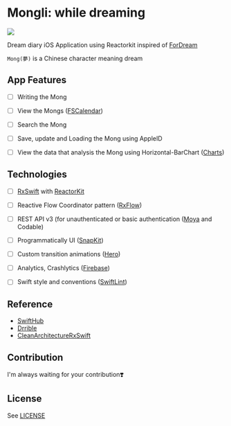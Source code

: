 
# Mongli: while dreaming

![](https://user-images.githubusercontent.com/45457678/70604680-66691680-1c3c-11ea-9956-d5d4afc98d18.png)

Dream diary iOS Application using Reactorkit inspired of [ForDream](https://github.com/DAEUN28/ForDream)

`Mong(夢)` is a Chinese character meaning dream



## App Features

- [ ] Writing the Mong
- [ ] View the Mongs ([FSCalendar](https://github.com/WenchaoD/FSCalendar))
- [ ] Search the Mong
- [ ] Save, update and Loading the Mong using AppleID
- [ ] View the data that analysis the Mong using Horizontal-BarChart ([Charts](https://github.com/danielgindi/Charts))



## Technologies

- [ ] [RxSwift](https://github.com/ReactiveX/RxSwift) with [ReactorKit](https://github.com/ReactorKit/ReactorKit)
- [ ] Reactive Flow Coordinator pattern ([RxFlow](https://github.com/RxSwiftCommunity/RxFlow))
- [ ] REST API v3 (for unauthenticated or basic authentication ([Moya](https://github.com/Moya/Moya) and Codable)
- [ ] Programmatically UI ([SnapKit](https://github.com/SnapKit/SnapKit))
- [ ] Custom transition animations ([Hero](https://github.com/HeroTransitions/Hero))
- [ ] Analytics, Crashlytics ([Firebase](http://firebase.google.com))
- [ ] Swift style and conventions ([SwiftLint](https://github.com/realm/SwiftLint))



## Reference​

- [SwiftHub](https://github.com/khoren93/SwiftHub=)
- [Drrible](https://github.com/devxoul/Drrrible)
- [CleanArchitectureRxSwift](https://github.com/sergdort/CleanArchitectureRxSwift)



## Contribution

I'm always waiting for your contribution❣️



## License

See [LICENSE](https://github.com/DAEUN28/Mongli/blob/master/LICENSE)
